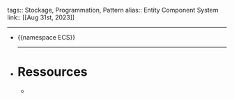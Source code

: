 tags:: Stockage, Programmation, Pattern
alias:: Entity Component System
link::
[[Aug 31st, 2023]]
***

- {{namespace ECS}}
  ***
- # Ressources
	-
